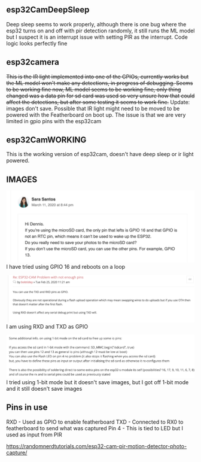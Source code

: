 ## esp32CamDeepSleep

Deep sleep seems to work properly, although there is one bug where the esp32 turns on and off with pir detection randomly, it still runs the ML model but I suspect it is an interrupt issue with setting PIR as the interrupt. Code logic looks perfectly fine

## esp32camera

~~This is the IR light implemented into one of the GPIOs, currently works but the ML model won't make any detections, in progress of debugging. Seems to be working fine now, ML model seems to be working fine, only thing changed was a data pin for sd card was used so very unsure how that could affect the detections, but after some testing it seems to work fine.~~ Update: images don't save. Possible that IR light might need to be moved to be powered with the Featherboard on boot up. The issue is that we are very limited in gpio pins with the esp32cam

## esp32CamWORKING

This is the working version of esp32cam, doesn't have deep sleep or ir light powered.

## IMAGES

![image](../images/pinout.png)
I have tried using GPIO 16 and reboots on a loop

![image](../images/pinout1.png)
I am using RXD and TXD as GPIO

![image](../images/pinout2.png)
I tried using 1-bit mode but it doesn't save images, but I got off 1-bit mode and it still doesn't save images

## Pins in use

RXD - Used as GPIO to enable featherboard
TXD - Connected to RX0 to featherboard to send what was captured
Pin 4 - This is tied to LED but I used as input from PIR

https://randomnerdtutorials.com/esp32-cam-pir-motion-detector-photo-capture/
